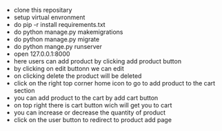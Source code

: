 - clone this repositary
- setup virtual envronment
- do pip -r install requirements.txt
- do python manage.py makemigrations
- do python manage.py migrate
- do python mange.py runserver
- open 127.0.0.1:8000
- here users can add product by clicking add product button
- by clicking on edit buttonn we can edit
- on clicking delete the product will be deleted
- click on the right top corner home icon to go to add product to the cart section
- you can add product to the cart by add cart button
- on top right there is cart button wich will get you to cart
- you can increase or decrease the quantity of product
- click on the user button to redirect to product add page
